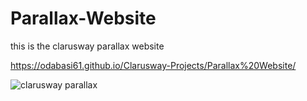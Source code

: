 # Parallax-Website
this is the clarusway parallax website

https://odabasi61.github.io/Clarusway-Projects/Parallax%20Website/

![clarusway parallax](https://user-images.githubusercontent.com/114237174/209141641-40afebbd-3571-40bd-b841-0c270b74f7ef.png)
